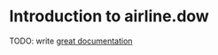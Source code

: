 # Introduction to airline.dow

TODO: write [great documentation](http://jacobian.org/writing/what-to-write/)
